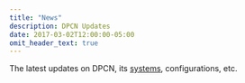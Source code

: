```yaml
---
title: "News"
description: DPCN Updates
date: 2017-03-02T12:00:00-05:00
omit_header_text: true
---
```

The latest updates on DPCN, its [systems](/system), configurations, etc.
